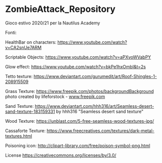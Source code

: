 # ZombieAttack_Repository
Gioco estivo 2020/21 per la Nautilus Academy

Fonti:

HealthBar on characters: https://www.youtube.com/watch?v=CA2snUe7ARM

Scriptable Objects: https://www.youtube.com/watch?v=aPXvoWVabPY

Glow effect: https://www.youtube.com/watch?v=bkPe1hxOmbI&t=2s

Tetto texture: https://www.deviantart.com/gurumedit/art/Roof-Shingles-1-208915509

Grass Texture: https://www.freepik.com/photos/backgroundBackground photo created by lifeforstock - www.freepik.com

Sand Texture: https://www.deviantart.com/hhh316/art/Seamless-desert-sand-texture-183159331 by hhh316 "Seamless desert sand texture"

Wood Texture: https://unblast.com/5-free-seamless-wood-textures-jpg/

Cassaforte Texture: https://www.freecreatives.com/textures/dark-metal-textures.html

Poisoning icon: http://clipart-library.com/free/poison-symbol-png.html

License https://creativecommons.org/licenses/by/3.0/

